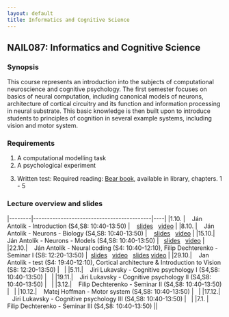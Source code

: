 ```yaml
---
layout: default
title: Informatics and Cognitive Science 
---
```

## NAIL087: Informatics and Cognitive Science

### Synopsis

This course represents an introduction into the subjects of computational neuroscience and cognitive psychology. The first semester focuses on basics of 
neural computation, including canonical models of neurons, architecture of cortical circuitry and its function and information processing
in neural substrate. This basic knowledge is then built upon to introduce students to principles of cognition in several example systems,
including vision and motor system.

### Requirements

1) A computational modelling task <br>
2) A psychological experiment <br>
<!--3) Participation in a psychological experiment <br> -->
3) Written test: Required reading: [Bear book](https://www.amazon.com/Neuroscience-Exploring-Mark-F-Bear/dp/0781760038), available in library, chapters. 1 - 5 <br>



<!--

### Participation in experiment

The experiment will be run by [Filip Děchtěrenko](http://www.ms.mff.cuni.cz/~dechf7am/). Please register for the experiment [here](https://www.experimenty-labels.cz/public/participant_create.php?s=19). 
During october you should receive email with details of the experiment and the date.
-->

<!-- ### Asignment

Here you can download the course [assignment](/assets/data/assignment_package_contrast.zip)
-->

### Lecture overview and slides

|--------|-------------------------------------------|----|
|1.10. |  &nbsp;&nbsp; Ján Antolík - Introduction (S4,S8: 10:40-13:50) | &nbsp;&nbsp; [slides](https://u.pcloud.link/publink/show?code=kZdwBJXZrJorIDeMKBHzWJMVDCFjRF6OJWMy)      &nbsp; [video](https://u.pcloud.link/publink/show?code=XZw4qJXZkOxVefrj06JPWlvjVOzqXp2zdmoy)  |
|8.10. |  &nbsp;&nbsp; Ján Antolík - Neurons - Biology (S4,S8: 10:40-13:50) | &nbsp;&nbsp; [slides](https://u.pcloud.link/publink/show?code=XZyNCpXZ2TbdQdaJjYjryg0vxOLTt5S1BeL7) &nbsp; [video](https://u.pcloud.link/publink/show?code=XZ6H2FXZXVRcPgsIAjyJLXmXAln20FvxJbC7)  |
|15.10.|  &nbsp;&nbsp;  Ján Antolík - Neurons - Models (S4,S8: 10:40-13:50) |&nbsp;&nbsp; [slides](https://u.pcloud.link/publink/show?code=XZhhaFXZPTaHVYu4vt85Ej3PBJ8DhHQDCEHX)  &nbsp; [video](https://u.pcloud.link/publink/show?code=XZaHBpXZD3YRN1pP3phbQ4ROlIBU6zp3wGjX)  |
|22.10.|  &nbsp;&nbsp;  Ján Antolík - Neural coding (S4: 10:40-12:10), Filip Dechterenko - Seminar I (S8: 12:20-13:50) |&nbsp; [slides](https://u.pcloud.link/publink/show?code=XZA3CpXZS6OvPY7Nvj4f9tErqFaS6FhnAuTk) &nbsp; [video](https://u.pcloud.link/publink/show?code=XZYNCpXZsfSVw2ffemLYwvbBo2U6dXuFU1YV) &nbsp; [slides](https://u.pcloud.link/publink/show?code=XZpHUpXZW6jBM2sI21Xgm3TmeI2p2JDizEVV) [video](https://u.pcloud.link/publink/show?code=XZuSUpXZlVAgp88iiApIsb7uGN3mqVfEHSdk) |
|29.10.|  &nbsp;&nbsp;  Jan Antolik - test (S4: 19:40-12:10), Cortical architecture & Introduction to Vision  (S8: 12:20-13:50) |&nbsp;   &nbsp;|
|5.11.|  &nbsp;&nbsp;  Jiri Lukavsky - Cognitive psychology I (S4,S8: 10:40-13:50) |&nbsp;&nbsp; |
|19.11.|  &nbsp;&nbsp;  Jiri Lukavsky - Cognitive psychology II (S4,S8: 10:40-13:50) |&nbsp;&nbsp; |
|3.12.|  &nbsp;&nbsp;  Filip Dechterenko - Seminar II (S4,S8: 10:40-13:50) |&nbsp;&nbsp; |
|10.12.|  &nbsp;&nbsp;  Matej Hoffman - Motor system (S4,S8: 10:40-13:50) |&nbsp;&nbsp; |
|17.12.|  &nbsp;&nbsp;  Jiri Lukavsky - Cognitive psychology III (S4,S8: 10:40-13:50) |&nbsp;&nbsp; | 
|7.1.  |  &nbsp;&nbsp; Filip Dechterenko - Seminar III (S4,S8: 10:40-13:50) ||


<!--|29.10. |  &nbsp;&nbsp;  Ján Antolík - Introduction to Vision Systems (S4-S8: 10:40-13:50) |&nbsp;&nbsp; [slides](/assets/slides/VisualSystemGeneralOverview.pdf) |-->


